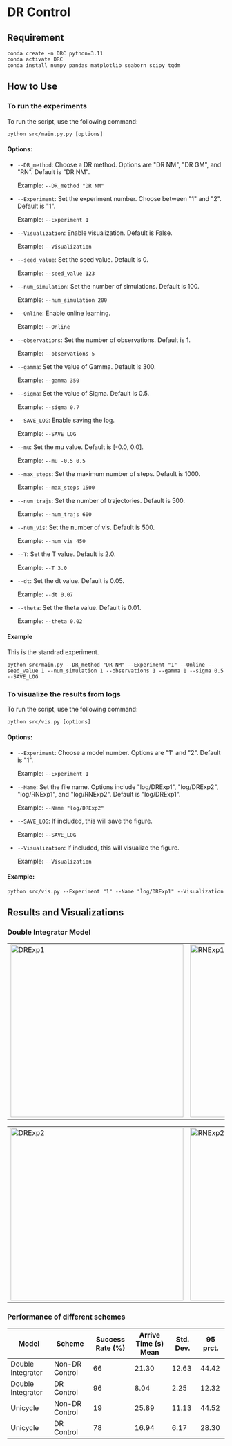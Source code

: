 # DR Control

## Requirement

```shell
conda create -n DRC python=3.11
conda activate DRC
conda install numpy pandas matplotlib seaborn scipy tqdm
```

## How to Use

### To run the experiments

To run the script, use the following command:

```
python src/main.py.py [options]
```

#### Options:

- `--DR_method`: Choose a DR method. Options are "DR NM", "DR GM", and "RN". Default is "DR NM".

  Example: `--DR_method "DR NM"`
- `--Experiment`: Set the experiment number. Choose between "1" and "2". Default is "1".

  Example: `--Experiment 1`
- `--Visualization`: Enable visualization. Default is False.

  Example: `--Visualization`
- `--seed_value`: Set the seed value. Default is 0.

  Example: `--seed_value 123`
- `--num_simulation`: Set the number of simulations. Default is 100.

  Example: `--num_simulation 200`
- `--Online`: Enable online learning.

  Example: `--Online`
- `--observations`: Set the number of observations. Default is 1.

  Example: `--observations 5`
- `--gamma`: Set the value of Gamma. Default is 300.

  Example: `--gamma 350`
- `--sigma`: Set the value of Sigma. Default is 0.5.

  Example: `--sigma 0.7`
- `--SAVE_LOG`: Enable saving the log.

  Example: `--SAVE_LOG`
- `--mu`: Set the mu value. Default is [-0.0, 0.0].

  Example: `--mu -0.5 0.5`
- `--max_steps`: Set the maximum number of steps. Default is 1000.

  Example: `--max_steps 1500`
- `--num_trajs`: Set the number of trajectories. Default is 500.

  Example: `--num_trajs 600`
- `--num_vis`: Set the number of vis. Default is 500.

  Example: `--num_vis 450`
- `--T`: Set the T value. Default is 2.0.

  Example: `--T 3.0`
- `--dt`: Set the dt value. Default is 0.05.

  Example: `--dt 0.07`
- `--theta`: Set the theta value. Default is 0.01.

  Example: `--theta 0.02`

#### Example

This is the standrad experiment.

```
python src/main.py --DR_method "DR NM" --Experiment "1" --Online --seed_value 1 --num_simulation 1 --observations 1 --gamma 1 --sigma 0.5 --SAVE_LOG

```

### To visualize the results from logs

To run the script, use the following command:

```
python src/vis.py [options]
```

#### Options:

- `--Experiment`: Choose a model number. Options are "1" and "2". Default is "1".

  Example: `--Experiment 1`
- `--Name`: Set the file name. Options include "log/DRExp1", "log/DRExp2", "log/RNExp1", and "log/RNExp2". Default is "log/DRExp1".

  Example: `--Name "log/DRExp2"`
- `--SAVE_LOG`: If included, this will save the figure.

  Example: `--SAVE_LOG`
- `--Visualization`: If included, this will visualize the figure.

  Example: `--Visualization`

#### Example:

```shell
python src/vis.py --Experiment "1" --Name "log/DRExp1" --Visualization
```

## Results and Visualizations

### Double Integrator Model


<table>
<tr>
<td><img src="log/Submission/DRExp1/DRExp1.png" alt="DRExp1" width="400"/></td>
<td><img src="log/Submission/RNExp1/RNExp1.png" alt="RNExp1" width="400"/></td>
</tr>
</table>


<table>
<tr>
<td><img src="log/Submission/DRExp2/DRExp2.png" alt="DRExp2" width="400"/></td>
<td><img src="log/Submission/RNExp2/RNExp2.png" alt="RNExp2" width="400"/></td>
</tr>
</table>


### Performance of different schemes

| Model             | Scheme         | Success Rate (%) | Arrive Time (s) Mean | Std. Dev. | 95 prct. |
| ----------------- | -------------- | ---------------- | -------------------- | --------- | -------- |
| Double Integrator | Non-DR Control | 66               | 21.30                | 12.63     | 44.42    |
| Double Integrator | DR Control     | 96               | 8.04                 | 2.25      | 12.32    |
| Unicycle          | Non-DR Control | 19               | 25.89                | 11.13     | 44.52    |
| Unicycle          | DR Control     | 78               | 16.94                | 6.17      | 28.30    |
